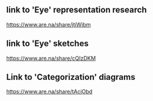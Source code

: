 ## link to 'Eye' representation research

https://www.are.na/share/jtiWibm

## link to 'Eye' sketches

https://www.are.na/share/cQIzDKM

## Link to 'Categorization' diagrams

https://www.are.na/share/tAcjObd

